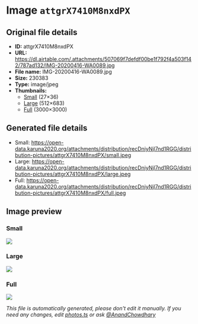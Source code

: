 # Image `attgrX7410M8nxdPX`

## Original file details

- **ID:** attgrX7410M8nxdPX
- **URL:** https://dl.airtable.com/.attachments/507069f7defdf00be1f792f4a503f142/787ad132/IMG-20200416-WA0089.jpg
- **File name:** IMG-20200416-WA0089.jpg
- **Size:** 230383
- **Type:** image/jpeg
- **Thumbnails:**
  - [Small](https://dl.airtable.com/.attachmentThumbnails/ec85213cc5f2d9f88e26db62bdbabca8/b53b1b0d) (27×36)
  - [Large](https://dl.airtable.com/.attachmentThumbnails/3f57ab28223dda11f1920bcfcd56c604/026633e2) (512×683)
  - [Full](https://dl.airtable.com/.attachmentThumbnails/06b90efd9759987e82b60e8f2d14176e/a4c555f1) (3000×3000)

## Generated file details

- Small: https://open-data.karuna2020.org/attachments/distribution/recDniyNjl7nd1RGG/distribution-pictures/attgrX7410M8nxdPX/small.jpeg
- Large: https://open-data.karuna2020.org/attachments/distribution/recDniyNjl7nd1RGG/distribution-pictures/attgrX7410M8nxdPX/large.jpeg
- Full: https://open-data.karuna2020.org/attachments/distribution/recDniyNjl7nd1RGG/distribution-pictures/attgrX7410M8nxdPX/full.jpeg

## Image preview

### Small

![](https://open-data.karuna2020.org/attachments/distribution/recDniyNjl7nd1RGG/distribution-pictures/attgrX7410M8nxdPX/small.jpeg)

### Large

![](https://open-data.karuna2020.org/attachments/distribution/recDniyNjl7nd1RGG/distribution-pictures/attgrX7410M8nxdPX/large.jpeg)

### Full

![](https://open-data.karuna2020.org/attachments/distribution/recDniyNjl7nd1RGG/distribution-pictures/attgrX7410M8nxdPX/full.jpeg)

_This file is automatically generated, please don't edit it manually. If you need any changes, edit [photos.ts](/photos.ts) or ask [@AnandChowdhary](https://github.com/AnandChowdhary)_
